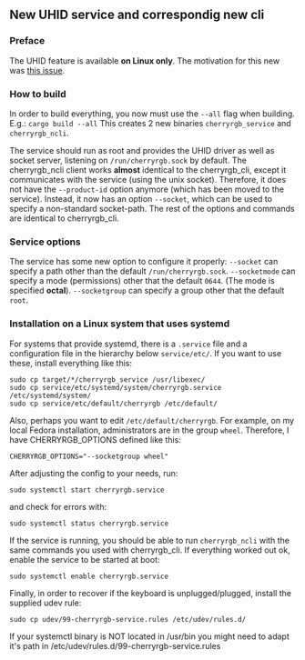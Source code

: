 ## New UHID service and correspondig new cli

### Preface

The UHID feature is available **on Linux only**.
The motivation for this new was [this issue](https://github.com/skraus-dev/cherryrgb-rs/issues/22).

### How to build
In order to build everything, you now must use the ``--all`` flag
when building. E.g.:
``cargo build --all``
This creates 2 new binaries ``cherryrgb_service`` and ``cherryrgb_ncli``.

The service should run as root and provides the UHID driver as well as socket server, listening on ``/run/cherryrgb.sock`` by default.
The cherryrgb_ncli client works **almost** identical to the cherryrgb_cli, except it communicates with the service
(using the unix socket). Therefore, it does not have the ``--product-id`` option anymore (which has been moved to
the service). Instead, it now has an option ``--socket``, which can be used to specify a non-standard socket-path.
The rest of the options and commands are identical to cherryrgb_cli.

### Service options
The service has some new option to configure it properly:
``--socket`` can specify a path other than the default ``/run/cherryrgb.sock``.
``--socketmode`` can specify a mode (permissions) other that the default ``0644``. (The mode is specified **octal**).
``--socketgroup`` can specify a group other that the default ``root``.

### Installation on a Linux system that uses systemd
For systems that provide systemd, there is a ``.service`` file and a configuration file in the hierarchy below ``service/etc/``.
If you want to use these, install everything like this:

```shell
sudo cp target/*/cherryrgb_service /usr/libexec/
sudo cp service/etc/systemd/system/cherryrgb.service /etc/systemd/system/
sudo cp service/etc/default/cherryrgb /etc/default/
```

Also, perhaps you want to edit ``/etc/default/cherryrgb``.
For example, on my local Fedora installation, administrators are in the group ``wheel``.
Therefore, I have CHERRYRGB_OPTIONS defined like this:
```
CHERRYRGB_OPTIONS="--socketgroup wheel"
```
After adjusting the config to your needs, run:
```shell
sudo systemctl start cherryrgb.service
```
and check for errors with:
```shell
sudo systemctl status cherryrgb.service
```

If the service is running, you should be able to run  ``cherryrgb_ncli`` with the same commands you used with cherryrgb_cli.
If everything worked out ok, enable the service to be started at boot:
```shell
sudo systemctl enable cherryrgb.service
```

Finally, in order to recover if the keyboard is unplugged/plugged, install the supplied udev rule:
```shell
sudo cp udev/99-cherryrgb-service.rules /etc/udev/rules.d/
```
If your systemctl binary is NOT located in /usr/bin you might need to adapt it's path in /etc/udev/rules.d/99-cherryrgb-service.rules
